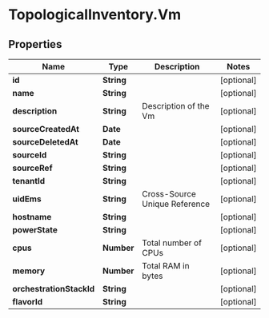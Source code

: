 # TopologicalInventory.Vm

## Properties
Name | Type | Description | Notes
------------ | ------------- | ------------- | -------------
**id** | **String** |  | [optional] 
**name** | **String** |  | [optional] 
**description** | **String** | Description of the Vm | [optional] 
**sourceCreatedAt** | **Date** |  | [optional] 
**sourceDeletedAt** | **Date** |  | [optional] 
**sourceId** | **String** |  | [optional] 
**sourceRef** | **String** |  | [optional] 
**tenantId** | **String** |  | [optional] 
**uidEms** | **String** | Cross-Source Unique Reference | [optional] 
**hostname** | **String** |  | [optional] 
**powerState** | **String** |  | [optional] 
**cpus** | **Number** | Total number of CPUs | [optional] 
**memory** | **Number** | Total RAM in bytes | [optional] 
**orchestrationStackId** | **String** |  | [optional] 
**flavorId** | **String** |  | [optional] 


